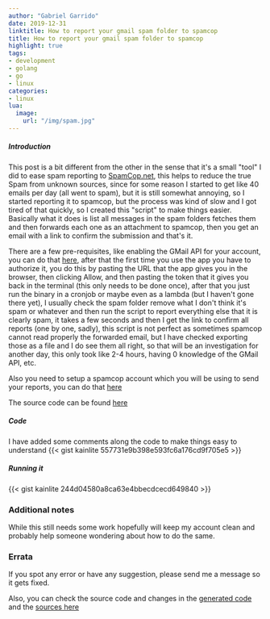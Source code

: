 ```yaml
---
author: "Gabriel Garrido"
date: 2019-12-31
linktitle: How to report your gmail spam folder to spamcop
title: How to report your gmail spam folder to spamcop
highlight: true
tags:
- development
- golang
- go
- linux
categories:
- linux
lua:
  image:
    url: "/img/spam.jpg"
---
```


##### **Introduction**
This post is a bit different from the other in the sense that it's a small "tool" I did to ease spam reporting to [SpamCop.net](https://www.spamcop.net/), this helps to reduce the true Spam from unknown sources, since for some reason I started to get like 40 emails per day (all went to spam), but it is still somewhat annoying, so I started reporting it to spamcop, but the process was kind of slow and I got tired of that quickly, so I created this "script" to make things easier. Basically what it does is list all messages in the spam folders fetches them and then forwards each one as an attachment to spamcop, then you get an email with a link to confirm the submission and that's it.

There are a few pre-requisites, like enabling the GMail API for your account, you can do that [here](https://developers.google.com/gmail/api/quickstart/go#step_1_turn_on_the), after that the first time you use the app you have to authorize it, you do this by pasting the URL that the app gives you in the browser, then clicking Allow, and then pasting the token that it gives you back in the terminal (this only needs to be done once), after that you just run the binary in a cronjob or maybe even as a lambda (but I haven't gone there yet), I usually check the spam folder remove what I don't think it's spam or whatever and then run the script to report everything else that it is clearly spam, it takes a few seconds and then I get the link to confirm all reports (one by one, sadly), this script is not perfect as sometimes spamcop cannot read properly the forwarded email, but I have checked exporting those as a file and I do see them all right, so that will be an investigation for another day, this only took like 2-4 hours, having 0 knowledge of the GMail API, etc.

Also you need to setup a spamcop account which you will be using to send your reports, you can do that [here](https://www.spamcop.net/anonsignup.shtml)

The source code can be found [here](https://github.com/kainlite/spamcop)

##### **Code**
I have added some comments along the code to make things easy to understand
{{< gist kainlite 557731e9b398e593fc6a176cd9f705e5 >}}

##### **Running it**
{{< gist kainlite 244d04580a8ca63e4bbecdcecd649840 >}}

### Additional notes
While this still needs some work hopefully will keep my account clean and probably help someone wondering about how to do the same.

### Errata
If you spot any error or have any suggestion, please send me a message so it gets fixed.

Also, you can check the source code and changes in the [generated code](https://github.com/kainlite/kainlite.github.io) and the [sources here](https://github.com/kainlite/blog)

